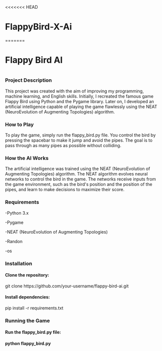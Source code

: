 <<<<<<< HEAD
# FlappyBird-X-Ai
=======
<h1>Flappy Bird AI<h1>

<h3>Project Description</h3>
<p>This project was created with the aim of improving my programming, machine learning, and English skills. Initially, I recreated the famous game Flappy Bird using Python and the Pygame library. Later on, I developed an artificial intelligence capable of playing the game flawlessly using the NEAT (NeuroEvolution of Augmenting Topologies) algorithm.</p>

<h3>How to Play</h3>
To play the game, simply run the flappy_bird.py file. You control the bird by pressing the spacebar to make it jump and avoid the pipes. The goal is to pass through as many pipes as possible without colliding.

<h3>How the AI Works</h3>
The artificial intelligence was trained using the NEAT (NeuroEvolution of Augmenting Topologies) algorithm. The NEAT algorithm evolves neural networks to control the bird in the game. The networks receive inputs from the game environment, such as the bird's position and the position of the pipes, and learn to make decisions to maximize their score.

<h3>Requirements</h3>
-Python 3.x

-Pygame

-NEAT (NeuroEvolution of Augmenting Topologies)

-Randon
  
-os
  
<h3>Installation</h3>
<h4>Clone the repository:</h4>
git clone https://github.com/your-username/flappy-bird-ai.git

<h4>Install dependencies:</h4>
pip install -r requirements.txt

<h3>Running the Game</h3>
<h4>Run the flappy_bird.py file:<h4>
python flappy_bird.py
